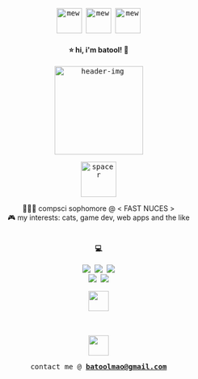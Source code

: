 <p align="center">
  <samp>
    <img src="https://github.com/user-attachments/assets/e5e94a49-0ad0-4052-aaa9-d8717228e358" alt="mew" width="50">
    <img src="https://github.com/user-attachments/assets/7281806e-671a-419a-8fc3-be3001d02a36" alt="mew" width="50">
    <img src="https://github.com/user-attachments/assets/6eac4a7c-2695-4f64-88dd-d93a3562da85" alt="mew" width="50">
  </samp>
</p>

<p align="center">
  <samp>
    <h4 align="center"> ⭐ hi, i'm batool! 🍥 </h4>
  </samp>
</p>

<p align="center">
  <samp>
    <img src="https://github.com/user-attachments/assets/6b40a9cb-0036-471e-90ba-ff89adf9d61c" alt="header-img" width="175">
  </samp>
</p>

<p align="center">
  <samp>
    <img src="https://github.com/user-attachments/assets/536b08b9-fd5d-4c98-ad79-2d74bfae5c43" alt="spacer" width="70">
  </samp>
</p>

<p align="center">
  <span>
     👩🏻‍🎓 compsci sophomore @ < FAST NUCES ><br/>
     🎮 my interests: cats, game dev, web apps and the like
       <br/><br/>
</span>
</p>

<p align="center">
  <samp>
    <h4 align="center">💻</h4>
  </samp>
</p>

<p align="center">
  <samp>
    <img src="https://img.shields.io/badge/c-%2300599C.svg?style=flat&logo=c&logoColor=white">  <img src="https://img.shields.io/badge/c++-%2300599C.svg?style=flat&logo=c%2B%2B&logoColor=white">  <img src="https://img.shields.io/badge/python-3670A0?style=flat&logo=python&logoColor=ffdd54"> <br/> <img src="https://img.shields.io/badge/react-%2320232a.svg?logo=react&logoColor=%2361DAFB">  <img src="https://img.shields.io/badge/javascript-yellow?logo=javascript&logoColor=f5f5f5">
  </samp>
</p>

<p align="center">
  <img src="https://github.com/user-attachments/assets/c5d7d9f1-0901-4673-9bc5-4d6f0afd4a80" width="40">
  <br/><br/><br/>
</p>

<p align="center">
  <img src="https://github.com/b2lie/b2lie/assets/150889376/c3033f6b-d3b2-4b02-812d-2a1966e16264" width="40">
</p>

<p align="center">
  <samp>
    contact me @ <b><a href="mailto:batoolmao@gmail.com">batoolmao@gmail.com</a></b>
  </samp>
</p>

<!---
- 👋 Hi, I’m @b2lie
- 👀 I’m interested in ...
- 🌱 I’m currently learning ...
- 💞️ I’m looking to collaborate on ...
- 📫 How to reach me ...
- 😄 Pronouns: ...
- ⚡ Fun fact: ...


b2lie/b2lie is a ✨ special ✨ repository because its `README.md` (this file) appears on your GitHub profile.
You can click the Preview link to take a look at your changes.
--->

